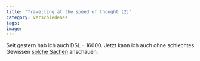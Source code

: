 ```yaml
---
title: "Travelling at the speed of thought (2)"
category: Verschiedenes
tags: 
image: 
---
```


Seit gestern hab ich auch DSL - 16000. Jetzt kann ich auch ohne schlechtes Gewissen [solche Sachen](http://www.youtube.com/watch?v=i4Rs2HopX8E) anschauen.
